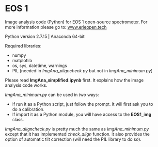 # EOS 1
Image analysis code (Python) for EOS 1 open-source spectrometer. 
For more information please go to:  www.erieopen.tech

Python version 2.7.15 | Anaconda 64-bit

Required libraries:
- numpy
- matplotlib
- os, sys, datetime, warnings
- PIL (needed in *ImgAna_aligncheck.py* but not in *ImgAna_minimum.py*)

Please read **ImgAna_simplified.ipynb** first. It explains how the image analysis code works.

*ImgAna_minimum.py* can be used in two ways:
- If run it as a Python script, just follow the prompt. It will first ask you to do a calibration.
- If import it as a Python module, you will have access to the **EOS1_img** class.

*ImgAna_aligncheck.py* is pretty much the same as *ImgAna_minimum.py* except that it has implemented *check_align* function. It also provides the option of automatic tilt correction (will need the PIL library to do so).
